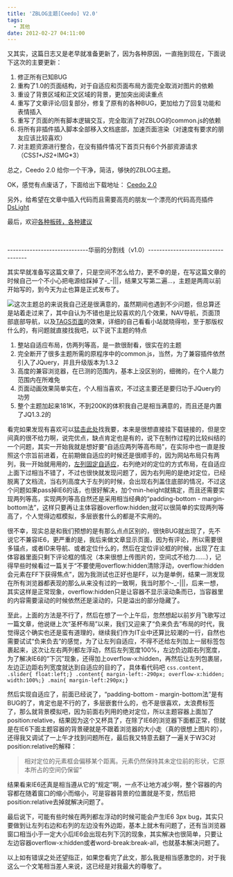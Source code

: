 ```yaml
---
title: 'ZBLOG主题[Ceedo] V2.0'
tags:
  - 其他
date: 2012-02-27 04:11:00
---
```


又其实，这篇日志又是老早就准备更新了，因为各种原因，一直拖到现在，下面说下这次的主要更新：

1.  修正所有已知BUG  <li>重构了1.0的页面结构，对于自适应和页面布局方面完全取消对图片的依赖  <li>重设了背景区域和正文区域的背景，更加突出阅读重点  <li>重写了文章评论/回复部分，修复了原有的各种BUG，更加给力了回复功能和表情插入  <li>重写了页面的所有脚本逻辑交互，完全取消了对ZBLOG的common.js的依赖  <li>将所有非插件插入脚本全部移入文档底部，加速页面渲染（对速度有要求的朋友应该比较喜欢）  <li>对主题资源进行整合，在没有插件情况下首页只有6个外部资源请求（CSS*1+JS*2+IMG*3）

总之，Ceedo 2.0 给你一个干净，简洁，够快的ZBLOG主题。

OK，感觉有点废话了，下面给出下载地址： [Ceedo 2.0](http://www.laoshu133.cn/dl/#Ceedo)

另外，给希望在文章中插入代码而且需要高亮的朋友一个漂亮的代码高亮插件 [DsLight](http://www.laoshu133.cn/post/DsLighter.html)

最后，欢迎[各种板砖，各种建议](http://www.laoshu133.cn/guestbook.asp)

&nbsp; <p>-----------------------------华丽的分割线（v1.0）----------------------------------&nbsp; <p>其实早就准备写这篇文章了，只是空间不怎么给力，更不幸的是，在写这篇文章的时候自己一个不小心把电源给踩掉了-_-|||，结果又写第二遍...，主题是两周以前开始写的，到今天为止也算是正式发布了。  <p>![](/themes/Ceedo/screenshot.png)这次主题总的来说我自己还是很满意的，虽然期间也遇到不少问题，但总算还是站着走过来了，其中自认为不错也是比较喜欢的几个效果，NAV导航，页面顶部底部导航，以及[TAGS页面](http://10.138.0.62/zblog/tags.asp)的效果，详细的自己看看小站就晓得啦，至于那版权什么的，有问题就直接找我吧，以下说下主题的特点

1.  整站自适应布局，仿两列等高，是一款很耐看，很实在的主题  <li>完全断开了很多主题所需的原程序中的common.js，当然，为了兼容插件依然引入了JQuery，并且升级版本为1.3.2  <li>高度的兼容浏览器，在已测的范围内，基本上没区别的，细微的，在个人能力范围内在所难免  <li>页面动画效果简单实在，个人相当喜欢，不过这主要还是要归功于JQuery的功劳  <li>整个主题加起来181K，不到200K的体积我自己是相当满意的，而且还是内置了JQ1.3.2的

看完如果发现有喜欢可以[猛击此处](mailto:laoshu133@vip.qq.com?subject=%E6%88%91%E8%A6%81%E4%B8%BB%E9%A2%98Ceedo)找我要，本来是很想直接挂下载链接的，但是空间真的很不给力啊，说完优点，缺点肯定也是有的，说下在制作过程的比较纠结的一个问题，其实一开始我就是想好要“自适应两列等高布局”，在实际中也一直是按照这个宗旨前进着，在前期做自适应的时候还是很顺手的，因为网站布局只有两列，我一开始就用用的，[左列固定自适应](http://10.138.0.62/zblog/view.asp?id=2 "详情见我以前写的一篇小关于自适应的文章")，右列绝对的定位的方式布局，在自适应上面下过相当不错了，不过也很快就发现问题了，因为右列用的是绝对定位，已经脱离了文档流，当右列高度大于左列的时候，会出现右列盖住底部的情况，不过这个问题如果pass掉IE6的话，也很好解决，加个min-height就搞定，而且还需要实现两列等高，实现两列等高自然还是采用相当经典的“padding-bottom - margin-bottom法”，这样只要再让主体容器overflow:hidden;就可以很简单的实现两列等高了，个人觉得边框模拟，多层嵌套什么的都是不实用的。

很不幸，现实总是和我们预想的是有那么点点区别的，很快BUG就出现了，先不说它不兼容IE6，更严重的是，我后来做文章显示页面，因为有评论，所以需要很多锚点，或者ID来导航、或者定位什么的，然后在定位评论框的时候，出现了在主体容器里面只剩下评论框的情况（本来很想上传图片的，空间忒不给力……），记得早些时候看过一篇关于“不要使用overflow:hidden清除浮动，overflow:hidden会元素在FF下获得焦点”，因为我测试也正好也是FF，以为是单例，结果一测发现在所有浏览器都表现的那么从来没有过的一致啊，我当时那个-_-|||，后来一想，其实这样是正常现象，overflow:hidden只是让容器不显示滚动条而已，当容器里的内容需要滚动的时候依然还是滚动的，只是溢出的部分隐藏了。

至此，上面的方法是不行了，然后在想了一个上午后，忽然想起以前岁月飞歌写过一篇文章，他说继上次“圣杯布局”以来，我们又迎来了“负来负去”布局的时代，我觉得这个确实也还是蛮有道理的，继续我们作为IT业中还算比较潮的一行，自然也需要试试“负来负去”的感觉，为了让左列自适应，不得不还给左列加上一层标签包裹起来，这次让左右两列都左浮动，然后左列宽度100%，左边负边距右列宽度，为了解决IE6的“下沉”现象，还得加上overflow-x:hidden，再然后让左列包裹层，左边正边距右列宽度就达到自适应的目的了，具体看代码吧
```css.content, .slider{ float:left;} .content{ margin-left:-290px; overflow-x:hidden; width:100%;} .main{ margin-left:290px;}```

然后实现自适应了，前面已经说了，“padding-bottom - margin-bottom法”是有BUG的了，肯定也是不行的了，多层嵌套什么的，也不是很喜欢，太浪费标签了，那么就背景模拟吧，因为前面右列用的绝对定位，所以主题容器上面加了position:relative，结果因为这个又杯具了，在除了IE6的浏览器下面都正常，但就是在IE6下面主题容器的背景硬就是不跟着浏览器的大小走（真的很想上图片的），还得我又调试了一上午才找到问题所在，最后我又特意去翻了一遍关于W3C对position:relative的解释：
 > 相对定位的元素框会偏移某个距离。元素仍然保持其未定位前的形状，它原本所占的空间仍保留”

结果看来IE6还真是相当遵从它的“规定”啊，一点不让地方减少啊，整个容器的内容都在随着窗口的缩小而缩小，可是容器背景的位置就是不变，然后把position:relative去掉就解决问题了。

最后说下，可能有些时候在两列都左浮动的时候可能会产生IE6 3px bug，其实只要做到让左列右边和右列的左边没有外边距，基本上就木有问题了，还有当浏览器窗口相当小于一定大小后IE6会出现右列下沉的现象，其实解决也很简单，只要让左边容器overflow-x:hidden或者word-break:break-all，也就基本解决问题了。  <p>以上如有错误之处还望指正，如果您看完了此文，那么我是相当感激您的，对于我这么一个文笔相当差人来说，这已经是对我最大的尊敬了。